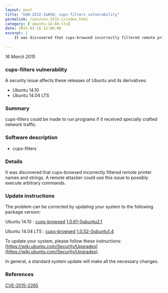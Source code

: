 ```yaml
---
layout: post
title: "USN-2532-1&#58; cups-filters vulnerability"
permalink: /usn/usn-2532-1/index.html
category: [ ubuntu-14.04-lts]
date: 2015-03-16 12:00:00
excerpt: |
    It was discovered that cups-browsed incorrectly filtered remote printer names and strings. A remote attacker could use this issue to possibly execute arbitrary commands. 
    
--- 
```

 
 

*16 March 2015*

### cups-filters vulnerability

A security issue affects these releases of Ubuntu and its derivatives:

* Ubuntu 14.10
* Ubuntu 14.04 LTS

### Summary

cups-filters could be made to run programs if it received specially crafted network traffic.

### Software description

* cups-filters 

### Details

It was discovered that cups-browsed incorrectly filtered remote printer names and strings. A remote attacker could use this issue to possibly execute arbitrary commands. 

### Update instructions

The problem can be corrected by updating your system to the following package version:

Ubuntu 14.10
 : [cups-browsed](https://launchpad.net/ubuntu/+source/cups-filters) <span> [1.0.61-0ubuntu2.1](https://launchpad.net/ubuntu/+source/cups-filters/1.0.61-0ubuntu2.1) </span> 

Ubuntu 14.04 LTS
 : [cups-browsed](https://launchpad.net/ubuntu/+source/cups-filters) <span> [1.0.52-0ubuntu1.4](https://launchpad.net/ubuntu/+source/cups-filters/1.0.52-0ubuntu1.4) </span> 

To update your system, please follow these instructions: [https://wiki.ubuntu.com/Security/Upgrades](https://wiki.ubuntu.com/Security/Upgrades).

In general, a standard system update will make all the necessary changes. 

### References

 
 [CVE-2015-2265](http://people.ubuntu.com/~ubuntu-security/cve/CVE-2015-2265)
 

